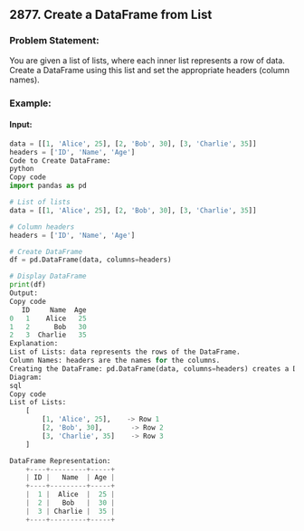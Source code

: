 ## 2877. Create a DataFrame from List

### Problem Statement:
You are given a list of lists, where each inner list represents a row of data. Create a DataFrame using this list and set the appropriate headers (column names).

### Example:

#### Input:
```python
data = [[1, 'Alice', 25], [2, 'Bob', 30], [3, 'Charlie', 35]]
headers = ['ID', 'Name', 'Age']
Code to Create DataFrame:
python
Copy code
import pandas as pd

# List of lists
data = [[1, 'Alice', 25], [2, 'Bob', 30], [3, 'Charlie', 35]]

# Column headers
headers = ['ID', 'Name', 'Age']

# Create DataFrame
df = pd.DataFrame(data, columns=headers)

# Display DataFrame
print(df)
Output:
Copy code
   ID     Name  Age
0   1    Alice   25
1   2      Bob   30
2   3  Charlie   35
Explanation:
List of Lists: data represents the rows of the DataFrame.
Column Names: headers are the names for the columns.
Creating the DataFrame: pd.DataFrame(data, columns=headers) creates a DataFrame with the provided data and column names.
Diagram:
sql
Copy code
List of Lists:
    [
        [1, 'Alice', 25],    -> Row 1
        [2, 'Bob', 30],       -> Row 2
        [3, 'Charlie', 35]    -> Row 3
    ]

DataFrame Representation:
    +----+---------+-----+
    | ID |   Name  | Age |
    +----+---------+-----+
    |  1 |  Alice  |  25 |
    |  2 |   Bob   |  30 |
    |  3 | Charlie |  35 |
    +----+---------+-----+